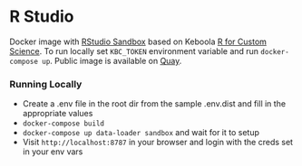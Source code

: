 # R Studio
Docker image with [RStudio Sandbox](https://help.keboola.com/manipulation/transformations/sandbox/) based on Keboola [R for Custom Science](https://github.com/keboola/docker-custom-r). To run locally set `KBC_TOKEN` environment variable and run `docker-compose up`. Public image is available on [Quay](https://quay.io/repository/keboola/docker-rstudio).

### Running Locally

* Create a .env file in the root dir from the sample .env.dist and fill in the appropriate values
* `docker-compose build`
* `docker-compose up data-loader sandbox` and wait for it to setup
* Visit `http://localhost:8787` in your browser and login with the creds set in your env vars 
